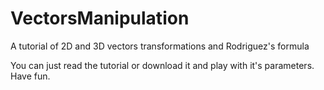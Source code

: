 # VectorsManipulation
A tutorial of 2D and 3D vectors transformations and Rodriguez's formula 

You can just read the tutorial or download it and play with it's parameters.  
Have fun.  